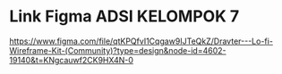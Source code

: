 # Link Figma ADSI KELOMPOK 7
https://www.figma.com/file/qtKPQfvI1Cqgaw9IJTeQkZ/Dravter---Lo-fi-Wireframe-Kit-(Community)?type=design&node-id=4602-19140&t=KNgcauwf2CK9HX4N-0
